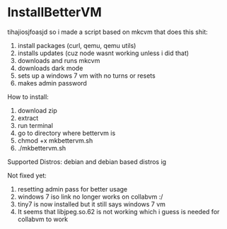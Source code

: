 # InstallBetterVM

tihajiosjfoasjd so i made a script based on mkcvm that does this shit:
1. install packages (curl, qemu, qemu utils)
2. installs updates (cuz node wasnt working unless i did that)
3. downloads and runs mkcvm
4. downloads dark mode
5. sets up a windows 7 vm with no turns or resets
6. makes admin password

How to install:
1. download zip
2. extract
3. run terminal
4. go to directory where bettervm is
5. chmod +x mkbettervm.sh
6. ./mkbettervm.sh

Supported Distros:
debian and debian based distros ig

Not fixed yet:
1. resetting admin pass for better usage
2. windows 7 iso link no longer works on collabvm :/
3. tiny7 is now installed but it still says windows 7 vm
4. It seems that libjpeg.so.62 is not working which i guess is needed for collabvm to work
